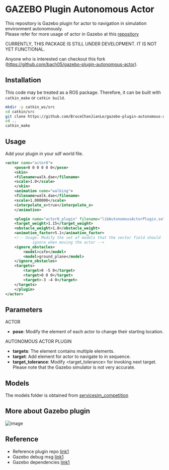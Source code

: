 # GAZEBO Plugin Autonomous Actor

This repository is Gazebo plugin for actor to navigation in simulation environment autonomously.  
Please refer for more usage of actor in Gazebo at this [repository](https://github.com/BruceChanJianLe/gazebo-actor)  

CURRENTLY, THIS PACKAGE IS STILL UNDER DEVELOPMENT. IT IS NOT YET FUNCTIONAL.

Anyone who is interested can checkout this fork (https://github.com/bach05/gazebo-plugin-autonomous-actor).

## Installation

This code may be treated as a ROS package. Therefore, it can be built with `catkin_make` or `catkin build`.

```bash
mkdir -p catkin_ws/src
cd catkin/src
git clone https://github.com/BruceChanJianLe/gazebo-plugin-autonomous-actor.git
cd ..
catkin_make
```

## Usage

Add your plugin in your sdf world file.  

```xml
<actor name="actor0">
    <pose>0 0 0 0 0 0</pose>
    <skin>
    <filename>walk.dae</filename>
    <scale>1.0</scale>
    </skin>
    <animation name="walking">
    <filename>walk.dae</filename>
    <scale>1.000000</scale>
    <interpolate_x>true</interpolate_x>
    </animation>

    <plugin name="actor0_plugin" filename="libAutonomousActorPlugin.so">
    <target_weight>1.15</target_weight>
    <obstacle_weight>1.8</obstacle_weight>
    <animation_factor>5.1</animation_factor>
    <!-- Usage: Modify the set of models that the vector field should
            ignore when moving the actor -->
    <ignore_obstacles>
        <model>cafe</model>
        <model>ground_plane</model>
    </ignore_obstacles>
    <targets>
        <target>0 -5 0</target>
        <target>0 0 0</target>
        <target>-3 -4 0</target>
    </targets>
    </plugin>
</actor>
```

## Parameters

ACTOR  
- **pose**: Modify the <pose> element of each actor to change their starting location.

AUTONOMOUS ACTOR PLUGIN
- **targets**: The <targets> element contains multiple <target> elements.
- **target**: Add <target> element for actor to navigate to in sequence.
- **target_tolerance**: Modify <target_tolerance> for invoking next target. Please note that the Gazebo simulator is not very accurate.


## Models

The models folder is obtained from [servicesim_competition](https://github.com/osrf/servicesim/tree/master/servicesim_competition)

## More about Gazebo plugin

![image](https://raw.githubusercontent.com/osrf/gazebo_tutorials/master/install_dependencies_from_source/files/gazebo_dependency_tree.svg)

## Reference

- Reference plugin repo [link1](https://github.com/osrf/gazebo/tree/gazebo9/plugins)
- Gazebo debug msg [link1](https://answers.gazebosim.org//question/17428/how-print-the-output-of-a-plugin/)
- Gazebo dependencies [link1](http://gazebosim.org/tutorials?tut=install_dependencies_from_source)
